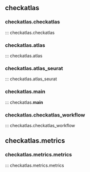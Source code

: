 ## checkatlas

### checkatlas.checkatlas
::: checkatlas.checkatlas
### checkatlas.atlas
::: checkatlas.atlas
### checkatlas.atlas_seurat
::: checkatlas.atlas_seurat
### checkatlas.__main__
::: checkatlas.__main__
### checkatlas.checkatlas_workflow
::: checkatlas.checkatlas_workflow

## checkatlas.metrics
### checkatlas.metrics.metrics
::: checkatlas.metrics.metrics
